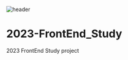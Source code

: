![header](https://capsule-render.vercel.app/api?type=slice&color=auto&height=300&section=header&text=capsule%20render&fontSize=90)

# 2023-FrontEnd_Study
2023 FrontEnd Study project


